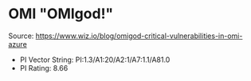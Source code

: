 # OMI "OMIgod!"

Source: https://www.wiz.io/blog/omigod-critical-vulnerabilities-in-omi-azure

- PI Vector String: PI:1.3/A1:20/A2:1/A7:1.1/A81.0
- PI Rating: 8.66

